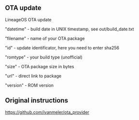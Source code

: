 ## OTA update
LineageOS OTA update

"datetime" - build date in UNIX timestamp, see out/build_date.txt

"filename" - name of your OTA package

"id" - update identificator, here you need to enter sha256

"romtype" - your build type (unofficial)

"size" - OTA package size in bytes

"url" - direct link to package

"version" - ROM version

## Original instructions
https://github.com/ivanmeler/ota_provider
